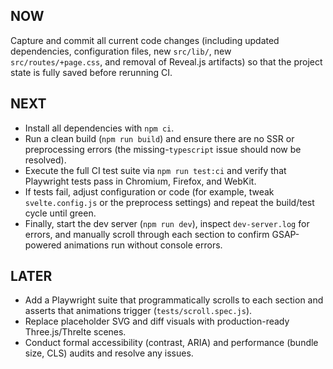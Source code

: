 ## NOW

Capture and commit all current code changes (including updated dependencies, configuration files, new `src/lib/`, new `src/routes/+page.css`, and removal of Reveal.js artifacts) so that the project state is fully saved before rerunning CI.

## NEXT

- Install all dependencies with `npm ci`.  
- Run a clean build (`npm run build`) and ensure there are no SSR or preprocessing errors (the missing-`typescript` issue should now be resolved).  
- Execute the full CI test suite via `npm run test:ci` and verify that Playwright tests pass in Chromium, Firefox, and WebKit.  
- If tests fail, adjust configuration or code (for example, tweak `svelte.config.js` or the preprocess settings) and repeat the build/test cycle until green.  
- Finally, start the dev server (`npm run dev`), inspect `dev-server.log` for errors, and manually scroll through each section to confirm GSAP-powered animations run without console errors.

## LATER

- Add a Playwright suite that programmatically scrolls to each section and asserts that animations trigger (`tests/scroll.spec.js`).  
- Replace placeholder SVG and diff visuals with production-ready Three.js/Threlte scenes.  
- Conduct formal accessibility (contrast, ARIA) and performance (bundle size, CLS) audits and resolve any issues.